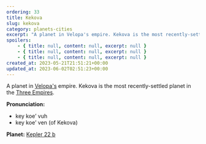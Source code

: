 ```yaml
---
ordering: 33
title: Kekova
slug: kekova
category: planets-cities
excerpt: "A planet in Velopa's empire. Kekova is the most recently-settled planet in the Three Empires.\nPronun..."
spoilers:
    - { title: null, content: null, excerpt: null }
    - { title: null, content: null, excerpt: null }
    - { title: null, content: null, excerpt: null }
created_at: 2023-05-21T21:51:21+00:00
updated_at: 2023-06-02T02:51:23+00:00
---
```

A planet in [Velopa's](/category/planets-cities/velopa) empire. Kekova is the most recently-settled planet in the [Three Empires](/category/organizations/three-empires).

**Pronunciation:**
- key koe’ vuh
- key koe’ ven (of Kekova)

**Planet:**
[Kepler 22 b](https://en.wikipedia.org/wiki/Kepler-22b)